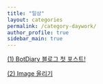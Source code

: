 ```yaml
---
title: "일상"
layout: categories
permalink: /category-daywork/
author_profile: true
sidebar_main: true
---
```

[(1) BotDiary 블로그 첫 포스트!](https://masterjoon.github.io/일상/first)


[(2) Image 올리기](https://masterjoon.github.io/일상/image_upload)
